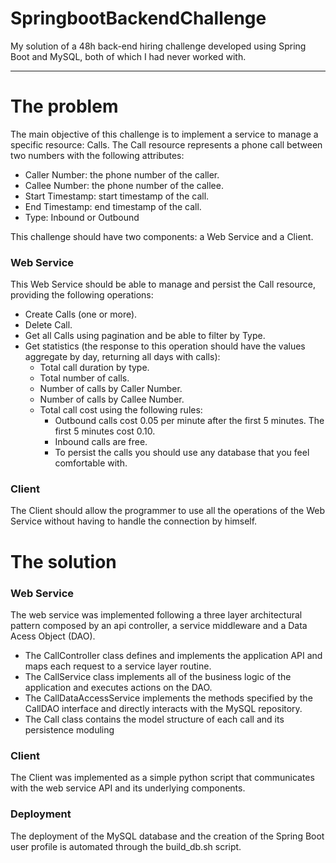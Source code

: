 # SpringbootBackendChallenge
My solution of a 48h back-end hiring challenge developed using Spring Boot and MySQL, both of which I had never worked with.

-------------------------------------------------------------------------------------------------------------

# The problem

The main objective of this challenge is to implement a service to manage a specific resource: Calls. The Call resource represents a phone call between two numbers with the following attributes:

* Caller Number: the phone number of the caller. 
* Callee Number: the phone number of the callee.
* Start Timestamp: start timestamp of the call.
* End Timestamp: end timestamp of the call.
* Type: Inbound or Outbound

This challenge should have two components: a Web Service and a Client.

### Web Service

This Web Service should be able to manage and persist the Call resource, providing the following operations:

* Create Calls (one or more).
* Delete Call.
* Get all Calls using pagination and be able to filter by Type.
* Get statistics (the response to this operation should have the values aggregate by day, returning all days with calls):
  * Total call duration by type.
  * Total number of calls.
  * Number of calls by Caller Number.
  * Number of calls by Callee Number.
  * Total call cost using the following rules:
    * Outbound calls cost 0.05 per minute after the first 5 minutes. The first 5 minutes cost 0.10. 
    * Inbound calls are free. 
    * To persist the calls you should use any database that you feel comfortable with.
    
### Client

The Client should allow the programmer to use all the operations of the Web Service without having to handle the connection by himself.

# The solution

### Web Service

The web service was implemented following a three layer architectural pattern composed by an api controller, a service middleware and a Data Acess Object (DAO).

* The CallController class defines and implements the application API and maps each request to a service layer routine. 
* The CallService class implements all of the business logic of the application and executes actions on the DAO. 
* The CallDataAccessService implements the methods specified by the CallDAO interface and directly interacts with the MySQL repository.
* The Call class contains the model structure of each call and its persistence moduling

### Client

The Client was implemented as a simple python script that communicates with the web service API and its underlying components. 

### Deployment

The deployment of the MySQL database and the creation of the Spring Boot user profile is automated through the build_db.sh script.
